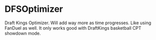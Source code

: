 # DFSOptimizer
Draft Kings Optimizer. Will add way more as time progresses. Like using FanDuel as well. It only works good with DraftKings basketball CPT showdown mode.
